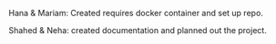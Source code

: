 Hana & Mariam: Created requires docker container and set up repo.

Shahed & Neha: created documentation and planned out the project.